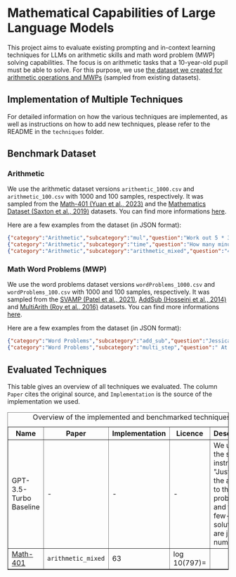 # Mathematical Capabilities of Large Language Models

This project aims to evaluate existing prompting and in-context learning techniques for LLMs on arithmetic skills and math word problem (MWP) solving capabilities. The focus is on arithmetic tasks that a 10-year-old pupil must be able to solve. For this purpose, we use [the dataset we created for arithmetic operations and MWPs](https://github.com/RamonKaspar/MathDataset-ElementarySchool) (sampled from existing datasets).

## Implementation of Multiple Techniques

For detailed information on how the various techniques are implemented, as well as instructions on how to add new techniques, please refer to the README in the `techniques` folder.

## Benchmark Dataset

### Arithmetic

We use the arithmetic dataset versions `arithemtic_1000.csv` and `arithmetic_100.csv` with 1000 and 100 samples, respectively. It was sampled from the [Math-401 (Yuan et al., 2023)](https://arxiv.org/abs/2304.02015) and the [Mathematics Dataset (Saxton et al., 2019)](https://openreview.net/pdf?id=H1gR5iR5FX) datasets. You can find more informations [here](https://github.com/RamonKaspar/MathDataset-ElementarySchool).

Here are a few examples from the dataset (in JSON format):

```json
{"category":"Arithmetic","subcategory":"mul","question":"Work out 5 * 354.","answer":"1770.0","reasoning":null,"source":"Mathematics Dataset (Google DeepMind)"}
{"category":"Arithmetic","subcategory":"time","question":"How many minutes are there between 6:56 PM and 5:27 AM?","answer":"631","reasoning":null,"source":"Mathematics Dataset (Google DeepMind)"}
{"category":"Arithmetic","subcategory":"arithmetic_mixed","question":"4-10=","answer":"-6.0","reasoning":null,"source":"Math-401"}
```

### Math Word Problems (MWP)

We use the word problems dataset versions `wordProblems_1000.csv` and `wordProblems_100.csv` with 1000 and 100 samples, respectively. It was sampled from the [SVAMP (Patel et al., 2021)](https://arxiv.org/abs/2103.07191), [AddSub (Hosseini et al., 2014)](https://aclanthology.org/D14-1058/) and [MultiArith (Roy et al., 2016)](https://arxiv.org/abs/1608.01413) datasets. You can find more informations [here](https://github.com/RamonKaspar/MathDataset-ElementarySchool).

Here are a few examples from the dataset (in JSON format):

```json
{"category":"Word Problems","subcategory":"add_sub","question":"Jessica spent $ 10.22 on a cat toy , and a cage cost her $ 11.73 . What was the total cost of Jessica 's purchases ? ","answer":21.95,"reasoning":"X = 10.22 + 11.73","source":"AddSub"}
{"category":"Word Problems","subcategory":"multi_step","question":" At the schools book fair Sam bought 13 adventure books and 17 mystery books. If 15 of the books were used, how many new books did he buy? ","answer":15.0,"reasoning":"X=((13.0+17.0)-15.0)","source":"MultiArith"}
```

## Evaluated Techniques

This table gives an overview of all techniques we evaluated. The column `Paper` cites the original source, and `Implementation` is the source of the implementation we used.

<table border="1" style="border-collapse: collapse; width: 100%;">
    <caption>Overview of the implemented and benchmarked techniques.</caption>
    <thead>
        <tr>
            <th><strong>Name</strong></th>
            <th><strong>Paper</strong></th>
            <th><strong>Implementation</strong></th>
            <th><strong>Licence</strong></th>
            <th><strong>Description</strong></th>
        </tr>
    </thead>
    <tbody>
        <tr>
            <td>GPT-3.5-Turbo Baseline</a></td>
            <td>-</td>
            <td>-</td>
            <td>-</td>
            <td>We used the single instrution "Just return the answer to the problem." and the few-shot solutions are just the numbers.</td>
        </tr>
        <tr>
            <td><a href="https://github.com/GanjinZero/math401-llm">Math-401</a></td>
            <td><code>arithmetic_mixed</code></td>
            <td>63</td>
            <td>log 10(797)=</td>
        </tr>
</table>
